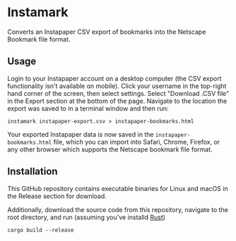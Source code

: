 # Instamark
Converts an Instapaper CSV export of bookmarks into the Netscape Bookmark file format.

## Usage
Login to your Instapaper account on a desktop computer (the CSV export functionality isn't available
on mobile). Click your username in the top-right hand corner of the screen, then select settings.
Select "Download .CSV file" in the Export section at the bottom of the page. Navigate to the location
the export was saved to in a terminal window and then run:

```shell
instamark instapaper-export.csv > instapaper-bookmarks.html
```

Your exported Instapaper data is now saved in the `instapaper-bookmarks.html` file, which you can
import into Safari, Chrome, Firefox, or any other browser which supports the Netscape bookmark file
format.

## Installation
This GitHub repository contains executable binaries for Linux and macOS in the Release
section for download.

Additionally, download the source code from this repository, navigate to the root directory, and run (assuming you've installd [Rust](https://www.rust-lang.org/tools/install))
```shell
cargo build --release
```
